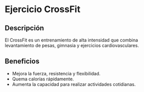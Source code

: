 # Ejercicio CrossFit

## Descripción
El CrossFit es un entrenamiento de alta intensidad que combina levantamiento de pesas, gimnasia y ejercicios cardiovasculares.

## Beneficios
- Mejora la fuerza, resistencia y flexibilidad.
- Quema calorías rápidamente.
- Aumenta la capacidad para realizar actividades cotidianas.